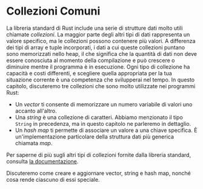 # Collezioni Comuni

La libreria standard di Rust include una serie di strutture dati molto utili chiamate *collezioni*. La maggior parte degli altri tipi di dati rappresenta un valore specifico, ma le collezioni possono contenere più valori. A differenza dei tipi di array e tuple incorporati, i dati a cui queste collezioni puntano sono memorizzati nello heap, il che significa che la quantità di dati non deve essere conosciuta al momento della compilazione e può crescere o diminuire mentre il programma è in esecuzione. Ogni tipo di collezione ha capacità e costi differenti, e scegliere quella appropriata per la tua situazione corrente è una competenza che svilupperai nel tempo. In questo capitolo, discuteremo tre collezioni che sono molto utilizzate nei programmi Rust:

* Un *vector* ti consente di memorizzare un numero variabile di valori uno accanto all'altro.
* Una *string* è una collezione di caratteri. Abbiamo menzionato il tipo `String` in precedenza, ma in questo capitolo ne parleremo in dettaglio.
* Un *hash map* ti permette di associare un valore a una chiave specifica. È un'implementazione particolare della struttura dati più generica chiamata *map*.

Per saperne di più sugli altri tipi di collezioni fornite dalla libreria standard, consulta [la documentazione][collections].

Discuteremo come creare e aggiornare vector, string e hash map, nonché cosa rende ciascuno di essi speciale.

[collections]: ../std/collections/index.html
